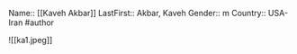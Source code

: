 Name:: [[Kaveh Akbar]]
LastFirst:: Akbar, Kaveh
Gender:: m
Country:: USA-Iran
#author

![[ka1.jpeg]]